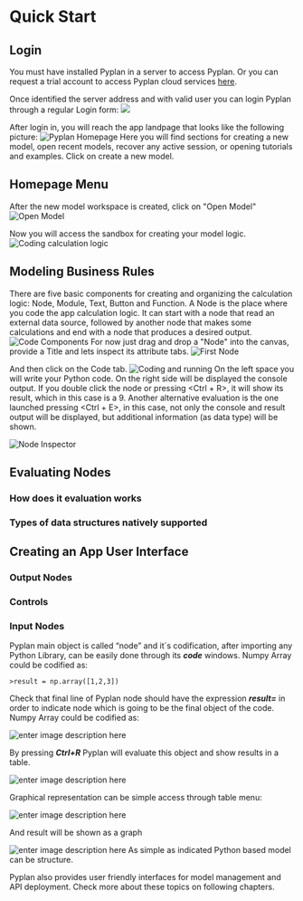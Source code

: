 # **Quick Start**

## **Login**

You must have installed Pyplan in a server to access Pyplan.
Or you can request a trial account to access Pyplan cloud services [here](http://pyplan.com/contact/).

Once identified the server address and with valid user you can login Pyplan through a regular Login form:
![](http://img.pyplan.org/Quick_start_login1.png)

After login in, you will reach the app landpage that looks like the following picture:
![Pyplan Homepage](http://img.pyplan.org/Quick_start_home.png)
Here you will find sections for creating a new model, open recent models, recover any active session, or opening tutorials and examples. Click on create a new model.
## **Homepage Menu**
After the new model workspace is created, click on "Open Model" 
![Open Model](http://img.pyplan.org/Quick_start_open_model.png)

Now you will access the sandbox for creating your model logic.
![Coding calculation logic](http://img.pyplan.org/Quick_start_model_code.png)

## **Modeling Business Rules**
There are five basic components for creating and organizing the calculation logic: Node, Module, Text, Button and Function.
A Node is the place where you code the app calculation logic. It can start with a node that read an external data source, followed by another node that makes some calculations and end with a node that produces a desired output.
![Code Components](http://img.pyplan.org/Quick_start_code_components1.png)
For now just drag and drop a "Node" into the canvas, provide a Title and lets inspect its attribute tabs.
![First Node](http://img.pyplan.org/Quick_start_first_node.png)

And then click on the Code tab.
![Coding and running](http://img.pyplan.org/Quick_start_evaluation.png)
On the left space you will write your Python code. On the right side will be displayed the console output.
If you double click the node or pressing <Ctrl + R>, it will show its result, which in this case is a 9.
Another alternative evaluation is the one launched pressing <Ctrl + E>, in this case, not only the console and result output will be displayed, but additional information (as data type) will be shown.

![Node Inspector](http://img.pyplan.org/Quick_start_inspector.png)

## **Evaluating Nodes**
### How does it evaluation works
### Types of data structures natively supported

## **Creating an App User Interface**
### Output Nodes
### Controls
### Input Nodes


Pyplan main object is called “node” and it´s codification, after importing any Python Library, can be easily done through its **_code_** windows.
Numpy Array could be codified as:

    >result = np.array([1,2,3])

Check that final line of Pyplan node should have the expression **_result=_** in order to indicate node which is going to be the final object of the code.
Numpy Array could be codified as:

![enter image description here](http://img.pyplan.org/Home_code_view.png)

By pressing **_Ctrl+R_** Pyplan will evaluate this object and show results in a table.

![enter image description here](http://img.pyplan.org/Home_result_view)

Graphical representation can be simple access through table menu:

![enter image description here](http://img.pyplan.org/Home_show_graph)

And result will be shown as a graph

![enter image description here](http://img.pyplan.org/Home_graph_view)
As simple as indicated Python based model can be structure.

Pyplan also provides user friendly interfaces for model management and API deployment. Check more about these topics on following chapters.

<!--stackedit_data:
eyJoaXN0b3J5IjpbLTE4NzQwMDUxOTMsLTg2ODE2NDQ2OSwxMD
Q1MzU4Nzg4LC0xNTIyNzg1ODMxLC02NzAyNjM3NjQsMTk3MTU2
NjY5NSwtMTg0NzkzNDIzMCwtMjA0Njg4NjEzNCwtMTgwODM0ND
AwOSwxMTc0NjcyMzg5LC0xNDU0MDA0OTM3LDE5ODg5NTQ0MDEs
NDUxMjcyNzI0LC04MTI3MDUwNTEsLTI1MzQ3NDQ4OCwtMTA2Nj
E5NzkzMSwtMTExMTI4NDc1Miw4MzcxMTgzODQsOTQ5Mzg5MTg5
XX0=
-->